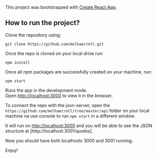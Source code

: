 This project was bootstrapped with [Create React App](https://github.com/facebook/create-react-app).

## How to run the project?

Clone the repository using:

`git clone https://github.com/melhaer/ntl.git`

Once the repo is cloned on your local drive run:

`npm install`

Once all npm packages are successfully created on your machine, run:

`npm start`

Runs the app in the development mode.<br />
Open [http://localhost:3000](http://localhost:3000) to view it in the browser.

To connect the repo with the json-server, open the `https://github.com/melhaer/ntl/tree/master/api` folder on your local machine na use console to run `npm start` in a different window. 

It will run on [http://localhost:3000](http://localhost:3000) and you will be able to see the JSON structure at [http://localhost:3001/quotes].

Now you should have both localhosts 3000 and 3001 running.

Enjoy!
